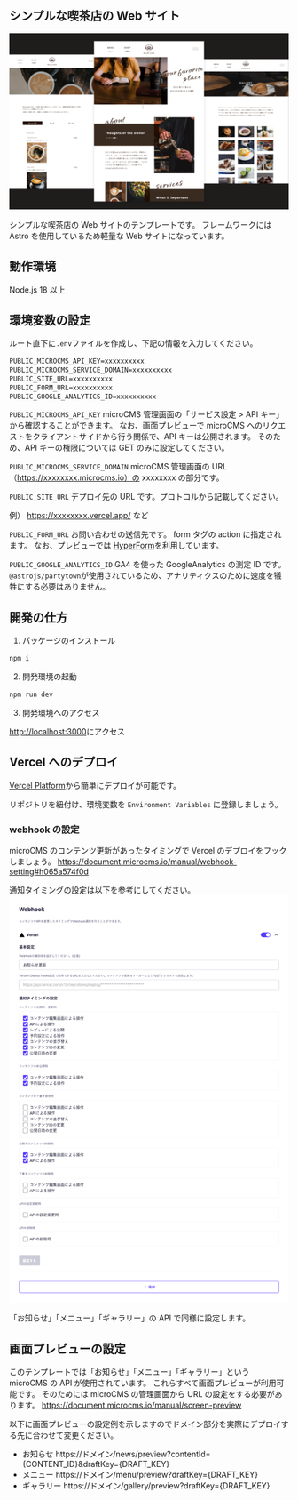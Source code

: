 ## シンプルな喫茶店の Web サイト

![](_docimages/cover.png)

シンプルな喫茶店の Web サイトのテンプレートです。
フレームワークには Astro を使用しているため軽量な Web サイトになっています。

## 動作環境

Node.js 18 以上

## 環境変数の設定

ルート直下に`.env`ファイルを作成し、下記の情報を入力してください。

```
PUBLIC_MICROCMS_API_KEY=xxxxxxxxxx
PUBLIC_MICROCMS_SERVICE_DOMAIN=xxxxxxxxxx
PUBLIC_SITE_URL=xxxxxxxxxx
PUBLIC_FORM_URL=xxxxxxxxxx
PUBLIC_GOOGLE_ANALYTICS_ID=xxxxxxxxxx
```

`PUBLIC_MICROCMS_API_KEY`
microCMS 管理画面の「サービス設定 > API キー」から確認することができます。
なお、画面プレビューで microCMS へのリクエストをクライアントサイドから行う関係で、API キーは公開されます。
そのため、API キーの権限については GET のみに設定してください。

`PUBLIC_MICROCMS_SERVICE_DOMAIN`
microCMS 管理画面の URL（https://xxxxxxxx.microcms.io）の xxxxxxxx の部分です。

`PUBLIC_SITE_URL`
デプロイ先の URL です。プロトコルから記載してください。

例） https://xxxxxxxx.vercel.app/ など

`PUBLIC_FORM_URL`
お問い合わせの送信先です。
form タグの action に指定されます。
なお、プレビューでは [HyperForm](https://hyperform.jp/)を利用しています。

`PUBLIC_GOOGLE_ANALYTICS_ID`
GA4 を使った GoogleAnalytics の測定 ID です。
`@astrojs/partytown`が使用されているため、アナリティクスのために速度を犠牲にする必要はありません。

## 開発の仕方

1. パッケージのインストール

```bash
npm i
```

2. 開発環境の起動

```bash
npm run dev
```

3. 開発環境へのアクセス

[http://localhost:3000](http://localhost:3000)にアクセス

## Vercel へのデプロイ

[Vercel Platform](https://vercel.com/new)から簡単にデプロイが可能です。

リポジトリを紐付け、環境変数を `Environment Variables` に登録しましょう。

### webhook の設定

microCMS のコンテンツ更新があったタイミングで Vercel のデプロイをフックしましょう。
https://document.microcms.io/manual/webhook-setting#h065a574f0d

通知タイミングの設定は以下を参考にしてください。
![](_docimages/webhook-settings.png)

「お知らせ」「メニュー」「ギャラリー」の API で同様に設定します。

## 画面プレビューの設定

このテンプレートでは「お知らせ」「メニュー」「ギャラリー」という microCMS の API が使用されています。
これらすべて画面プレビューが利用可能です。
そのためには microCMS の管理画面から URL の設定をする必要があります。
https://document.microcms.io/manual/screen-preview

以下に画面プレビューの設定例を示しますのでドメイン部分を実際にデプロイする先に合わせて変更ください。

- お知らせ
  https://ドメイン/news/preview?contentId={CONTENT_ID}&draftKey={DRAFT_KEY}
- メニュー
  https://ドメイン/menu/preview?draftKey={DRAFT_KEY}
- ギャラリー
  https://ドメイン/gallery/preview?draftKey={DRAFT_KEY}
